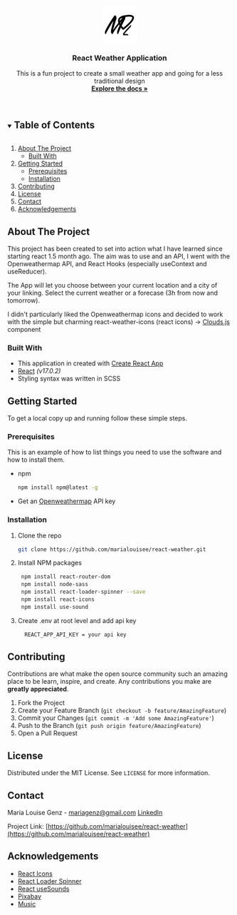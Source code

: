 
<!-- PROJECT LOGO -->
<br />
<p align="center">
  <a href="https://github.com/marialouisee/react-weather">
    <img src="./src/images/Logo.png" alt="Logo" width="80" height="80">
  </a>

  <h3 align="center">React Weather Application</h3>

  <p align="center">
    This is a fun project to create a small weather app and going for a less traditional design
    <br />
    <a href="https://github.com/marialouisee/react-weather"><strong>Explore the docs »</strong></a>
    <br />
    <br />
    <!-- <a href="https://github.com/marialouisee/react-weather">View Demo</a>
    ·
    <a href="https://github.com/marialouisee/react-weather/issues">Report Bug</a>
    ·
    <a href="https://github.com/marialouisee/react-weather/issues">Request Feature</a> -->
  </p>
</p>



<!-- TABLE OF CONTENTS -->
<details open="open">
  <summary><h2 style="display: inline-block">Table of Contents</h2></summary>
  <ol>
    <li>
      <a href="#about-the-project">About The Project</a>
      <ul>
        <li><a href="#built-with">Built With</a></li>
      </ul>
    </li>
    <li>
      <a href="#getting-started">Getting Started</a>
      <ul>
        <li><a href="#prerequisites">Prerequisites</a></li>
        <li><a href="#installation">Installation</a></li>
      </ul>
    </li>
    <!-- <li><a href="#usage">Usage</a></li>
    <li><a href="#roadmap">Roadmap</a></li> -->
    <li><a href="#contributing">Contributing</a></li>
    <li><a href="#license">License</a></li>
    <li><a href="#contact">Contact</a></li>
    <li><a href="#acknowledgements">Acknowledgements</a></li>
  </ol>
</details>



<!-- ABOUT THE PROJECT -->
## About The Project

This project has been created to set into action what I have learned since starting react 1.5 month ago. The aim was to use and an API, I went with the Openweathermap API, and React Hooks (especially useContext and useReducer).

The App will let you choose between your current location and a city of your linking. Select the current weather or a forecase (3h from now and tomorrow).

I didn't particularly liked the Openweathermap icons and decided to work with the simple but charming react-weather-icons (react icons) -> [Clouds.js](https://github.com/marialouisee/react-weather/blob/main/src/components/Clouds.js) component


### Built With

* This application in created with [Create React App](https://create-react-app.dev/)
* [React](https://reactjs.org/) *(v17.0.2)*
* Styling syntax was written in SCSS


<!-- GETTING STARTED -->
## Getting Started

To get a local copy up and running follow these simple steps.

### Prerequisites

This is an example of how to list things you need to use the software and how to install them.
* npm
  ```sh
  npm install npm@latest -g
  ```
* Get an [Openweathermap](https://openweathermap.org/api/) API key 


### Installation

1. Clone the repo
   ```sh
   git clone https://github.com/marialouisee/react-weather.git
   ```
2. Install NPM packages
   ```sh
    npm install react-router-dom  
    npm install node-sass
    npm install react-loader-spinner --save
    npm install react-icons  
    npm install use-sound

   ```
3. Create .env at root level and add api key 
    ```sh
      REACT_APP_API_KEY = your api key
    ```
<!-- ROADMAP
## Roadmap


 -->


<!-- CONTRIBUTING -->
## Contributing

Contributions are what make the open source community such an amazing place to be learn, inspire, and create. Any contributions you make are **greatly appreciated**.

1. Fork the Project
2. Create your Feature Branch (`git checkout -b feature/AmazingFeature`)
3. Commit your Changes (`git commit -m 'Add some AmazingFeature'`)
4. Push to the Branch (`git push origin feature/AmazingFeature`)
5. Open a Pull Request



<!-- LICENSE -->
## License

Distributed under the MIT License. See `LICENSE` for more information.



<!-- CONTACT -->
## Contact

Maria Louise Genz - mariagenz@gmail.com
[LinkedIn](www.linkedin.com/in/maria-louise-genz)

Project Link: [https://github.com/marialouisee/react-weather](https://github.com/marialouisee/react-weather)



<!-- ACKNOWLEDGEMENTS -->
## Acknowledgements

* [React Icons](https://react-icons.github.io/react-icons/)
* [React Loader Spinner](https://www.npmjs.com/package/react-loader-spinner)
* [React useSounds](https://www.npmjs.com/package/use-sound)
* [Pixabay](https://pixabay.com/)
* [Music](https://www.bensound.com)

